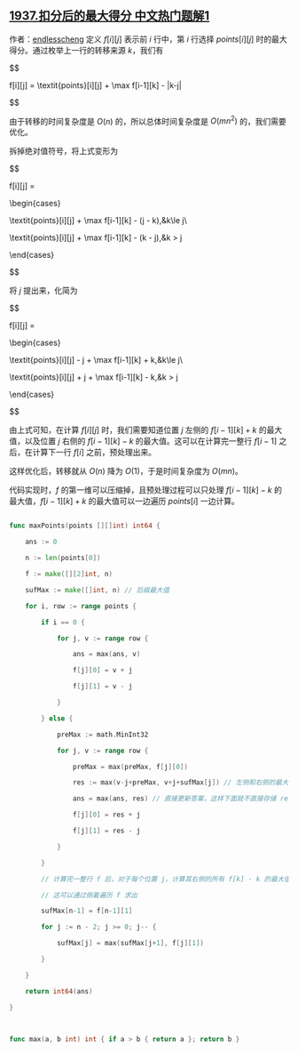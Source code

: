 ## [1937.扣分后的最大得分 中文热门题解1](https://leetcode.cn/problems/maximum-number-of-points-with-cost/solutions/100000/dp-you-hua-ji-qiao-chai-xiang-qian-hou-z-5vvc)

作者：[endlesscheng](https://leetcode.cn/u/endlesscheng)
定义 $f[i][j]$ 表示前 $i$ 行中，第 $i$ 行选择 $\textit{points}[i][j]$ 时的最大得分。通过枚举上一行的转移来源 $k$，我们有

$$
f[i][j] = \textit{points}[i][j] + \max f[i-1][k] - |k-j|
$$

由于转移的时间复杂度是 $O(n)$ 的，所以总体时间复杂度是 $O(mn^2)$ 的，我们需要优化。

拆掉绝对值符号，将上式变形为

$$
f[i][j] =
\begin{cases}
\textit{points}[i][j] + \max f[i-1][k] - (j - k),&k\le j\\
\textit{points}[i][j] + \max f[i-1][k] - (k - j),&k > j
\end{cases}
$$

将 $j$ 提出来，化简为

$$
f[i][j] =
\begin{cases}
\textit{points}[i][j] - j + \max f[i-1][k] + k,&k\le j\\
\textit{points}[i][j] + j + \max f[i-1][k] - k,&k > j
\end{cases}
$$

由上式可知，在计算 $f[i][j]$ 时，我们需要知道位置 $j$ 左侧的 $f[i-1][k] + k$ 的最大值，以及位置 $j$ 右侧的 $f[i-1][k] - k$ 的最大值。这可以在计算完一整行 $f[i-1]$ 之后，在计算下一行 $f[i]$ 之前，预处理出来。

这样优化后，转移就从 $O(n)$ 降为 $O(1)$，于是时间复杂度为 $O(mn)$。

代码实现时，$f$ 的第一维可以压缩掉，且预处理过程可以只处理 $f[i-1][k] - k$ 的最大值，$f[i-1][k] + k$ 的最大值可以一边遍历 $\textit{points}[i]$ 一边计算。


```go
func maxPoints(points [][]int) int64 {
	ans := 0
	n := len(points[0])
	f := make([][2]int, n)
	sufMax := make([]int, n) // 后缀最大值
	for i, row := range points {
		if i == 0 {
			for j, v := range row {
				ans = max(ans, v)
				f[j][0] = v + j
				f[j][1] = v - j
			}
		} else {
			preMax := math.MinInt32
			for j, v := range row {
				preMax = max(preMax, f[j][0])
				res := max(v-j+preMax, v+j+sufMax[j]) // 左侧和右侧的最大值即为选择 points[i][j] 时的计算结果
				ans = max(ans, res) // 直接更新答案，这样下面就不直接存储 res 了，改为存储 res + j 和 res - j
				f[j][0] = res + j
				f[j][1] = res - j
			}
		}
		// 计算完一整行 f 后，对于每个位置 j，计算其右侧的所有 f[k] - k 的最大值
		// 这可以通过倒着遍历 f 求出
		sufMax[n-1] = f[n-1][1]
		for j := n - 2; j >= 0; j-- {
			sufMax[j] = max(sufMax[j+1], f[j][1])
		}
	}
	return int64(ans)
}

func max(a, b int) int { if a > b { return a }; return b }
```